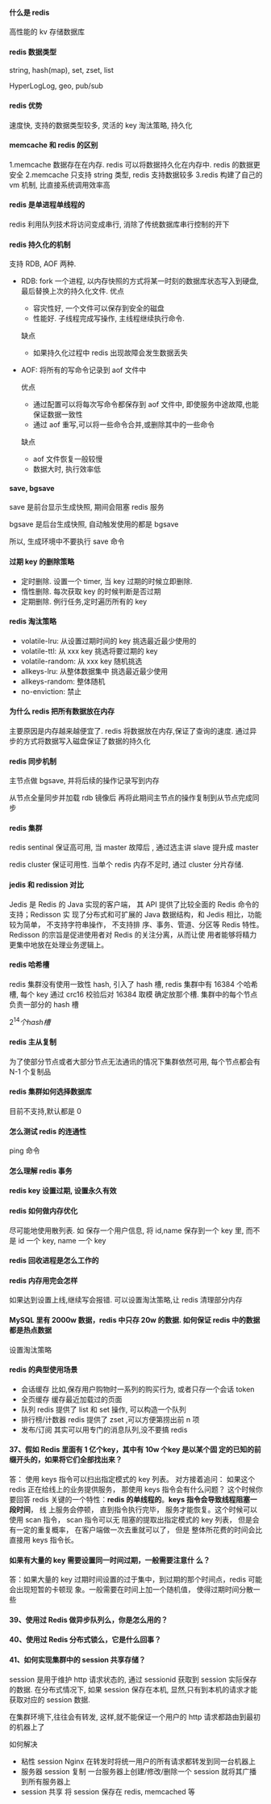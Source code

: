 #### 什么是 redis

高性能的 kv 存储数据库



#### redis 数据类型

string, hash(map), set, zset, list

HyperLogLog, geo, pub/sub



#### redis 优势

速度快, 支持的数据类型较多, 灵活的 key 淘汰策略, 持久化



#### memcache 和 redis 的区别

1.memcache 数据存在在内存. redis 可以将数据持久化在内存中. redis 的数据更安全
2.memcache 只支持 string 类型, redis 支持数据较多
3.redis 构建了自己的 vm 机制, 比直接系统调用效率高

#### redis 是单进程单线程的

redis 利用队列技术将访问变成串行, 消除了传统数据库串行控制的开下



#### redis 持久化的机制

支持 RDB, AOF 两种.

- RDB: fork 一个进程, 以内存快照的方式将某一时刻的数据库状态写入到硬盘, 最后替换上次的持久化文件.
  优点

  - 容灾性好, 一个文件可以保存到安全的磁盘
  - 性能好. 子线程完成写操作, 主线程继续执行命令.

  缺点

  - 如果持久化过程中 redis 出现故障会发生数据丢失

- AOF: 将所有的写命令记录到 aof 文件中

  优点

  - 通过配置可以将每次写命令都保存到 aof 文件中, 即使服务中途故障,也能保证数据一致性
  - 通过 aof 重写,可以将一些命令合并,或删除其中的一些命令

  缺点

  - aof 文件恢复一般较慢
  - 数据大时, 执行效率低



#### save, bgsave

save 是前台显示生成快照, 期间会阻塞 redis 服务

bgsave 是后台生成快照, 自动触发使用的都是 bgsave



所以, 生成环境中不要执行 save 命令



#### 过期 key 的删除策略

- 定时删除. 设置一个 timer, 当 key 过期的时候立即删除.
- 惰性删除. 每次获取 key 的时候判断是否过期
- 定期删除. 例行任务,定时遍历所有的 key



#### redis 淘汰策略

- volatile-lru: 从设置过期时间的 key 挑选最近最少使用的
- volatile-ttl:  从 xxx key 挑选将要过期的 key
- volatile-random: 从 xxx key 随机挑选
- allkeys-lru: 从整体数据集中 挑选最近最少使用
- allkeys-random: 整体随机
- no-enviction: 禁止



#### 为什么 redis 把所有数据放在内存

主要原因是内存越来越便宜了.
redis 将数据放在内存,保证了查询的速度. 通过异步的方式将数据写入磁盘保证了数据的持久化



#### redis 同步机制

主节点做 bgsave, 并将后续的操作记录写到内存

从节点全量同步并加载 rdb 镜像后 再将此期间主节点的操作复制到从节点完成同步



#### redis 集群

redis sentinal 保证高可用, 当 master 故障后 , 通过选主讲 slave 提升成 master

redis cluster 保证可用性. 当单个 redis 内存不足时, 通过 cluster 分片存储.



#### jedis 和 redission 对比

 Jedis 是 Redis 的 Java 实现的客户端， 其 API 提供了比较全面的 Redis 命令的支持；Redisson 实 现了分布式和可扩展的 Java 数据结构，和 Jedis 相比，功能较为简单， 不支持字符串操作， 不支持排 序、事务、管道、分区等 Redis 特性。Redisson 的宗旨是促进使用者对 Redis 的关注分离，从而让使 用者能够将精力更集中地放在处理业务逻辑上。



#### redis 哈希槽

redis 集群没有使用一致性 hash, 引入了 hash 槽, redis 集群中有 16384 个哈希槽, 每个 key 通过 crc16 校验后对 16384 取模 确定放那个槽. 集群中的每个节点负责一部分的 hash 槽

$2^{14}个 hash 槽$



#### redis 主从复制

为了使部分节点或者大部分节点无法通讯的情况下集群依然可用, 每个节点都会有 N-1 个复制品



#### redis 集群如何选择数据库

目前不支持,默认都是 0



#### 怎么测试 redis 的连通性

ping 命令



#### 怎么理解 redis 事务



#### redis key 设置过期, 设置永久有效



#### redis 如何做内存优化

尽可能地使用散列表. 如 保存一个用户信息, 将 id,name 保存到一个 key 里, 而不是 id 一个 key, name 一个 key



#### redis 回收进程是怎么工作的



#### redis 内存用完会怎样

如果达到设置上线,继续写会报错. 可以设置淘汰策略,让 redis 清理部分内存



#### MySQL 里有 2000w 数据，redis 中只存 20w 的数据. 如何保证 redis 中的数据都是热点数据

设置淘汰策略



#### redis 的典型使用场景

- 会话缓存
  比如,保存用户购物时一系列的购买行为, 或者只存一个会话 token
- 全页缓存
  缓存最近加载过的页面
- 队列
  redis 提供了 list 和 set 操作, 可以构造一个队列
- 排行榜/计数器
  redis 提供了 zset ,可以方便第捞出前 n 项
- 发布/订阅
  其实可以用专门的消息队列,没不要搞 redis



#### 37、假如 Redis 里面有 1 亿个key，其中有 10w 个key 是以某个固 定的已知的前缀开头的，如果将它们全部找出来？ 

答： 使用 keys 指令可以扫出指定模式的 key 列表。 对方接着追问： 如果这个 redis 正在给线上的业务提供服务， 那使用 keys 指令会有什么问题？ 这个时候你要回答 redis 关键的一个特性：**redis 的单线程的**。**keys 指令会导致线程阻塞一段时间**， 线 上服务会停顿， 直到指令执行完毕， 服务才能恢复。这个时候可以使用 scan 指令， scan 指令可以无 阻塞的提取出指定模式的 key 列表， 但是会有一定的重复概率， 在客户端做一次去重就可以了， 但是 整体所花费的时间会比直接用 keys 指令长。



#### 如果有大量的 key 需要设置同一时间过期，一般需要注意什 么？

答：如果大量的 key 过期时间设置的过于集中，到过期的那个时间点，redis 可能会出现短暂的卡顿现 象。一般需要在时间上加一个随机值， 使得过期时间分散一些



#### 39、使用过 Redis 做异步队列么，你是怎么用的？



#### 40、使用过 Redis 分布式锁么，它是什么回事？



#### 41、如何实现集群中的 session 共享存储？

session 是用于维护 http 请求状态的, 通过 sessionid 获取到 session 实际保存的数据. 在分布式情况下, 如果 session 保存在本机, 显然,只有到本机的请求才能获取对应的 session 数据.

在集群环境下,往往会有转发, 这样,就不能保证一个用户的 http 请求都路由到最初的机器上了

如何解决

- 粘性 session
  Nginx 在转发时将统一用户的所有请求都转发到同一台机器上
- 服务器 session 复制
  一台服务器上创建/修改/删除一个 session 就将其广播到所有服务器上
- session 共享
  将 session 保存在 redis, memcached 等

























































